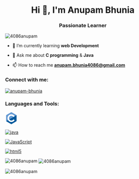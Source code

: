 <h1 align="center">Hi 👋, I'm Anupam Bhunia</h1>
<h3 align="center">Passionate Learner</h3>

<p align="left"> <img src="https://komarev.com/ghpvc/?username=4086anupam&label=Profile%20views&color=0e75b6&style=flat" alt="4086anupam" /> </p>

- 🌱 I’m currently learning **web Development**

- 💬 Ask me about **C programming** & **Java**

- 📫 How to reach me **anupam.bhunia4086@gmail.com**

<h3 align="left">Connect with me:</h3>
<p align="left">
<a href="https://linkedin.com/in/anupam-bhunia" target="blank"><img align="center" src="https://raw.githubusercontent.com/rahuldkjain/github-profile-readme-generator/master/src/images/icons/Social/linked-in-alt.svg" alt="anupam-bhunia" height="30" width="40" /></a>
</p>

<h3 align="left">Languages and Tools:</h3>
<p align="left"> <a href="https://www.cprogramming.com/" target="_blank" rel="noreferrer"> <img src="https://raw.githubusercontent.com/devicons/devicon/master/icons/c/c-original.svg" alt="c" width="40" height="40"/> </a> </p>
<p align="left"> <a href="https://www.cprogramming.com/" target="_blank" rel="noreferrer"> <img src="https://1000logos.net/wp-content/uploads/2020/09/Java-Logo-640x400.png" alt="java" width="45" height="45"/> </a> </p>

<a href="https://www.javascript.com" target="_blank" rel="noreferrer">
  <img src="https://upload.wikimedia.org/wikipedia/commons/6/6a/JavaScript-logo.png" alt="JavaScript" width="45" height="45"/>
</a>
<p align="left"> <a href="https://www.cprogramming.com/" target="_blank" rel="noreferrer"> <img src="https://www.seekpng.com/png/full/80-803527_html5-css3-and-javascript-logos-html5-logo-png.png" alt="html5" width="40" height="40"/> </a>
<p><img align="left" src="https://github-readme-stats.vercel.app/api/top-langs?username=4086anupam&show_icons=true&locale=en&layout=compact" alt="4086anupam" /></p>

<p>&nbsp;<img align="center" src="https://github-readme-stats.vercel.app/api?username=4086anupam&show_icons=true&locale=en" alt="4086anupam" /></p>

<p><img align="center" src="https://github-readme-streak-stats.herokuapp.com/?user=4086anupam&" alt="4086anupam" /></p>

